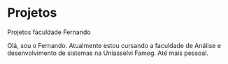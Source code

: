 # Projetos

Projetos faculdade Fernando


Olá, sou o Fernando. 
Atualmente estou cursando a faculdade de Análise e desenvolvimento de sistemas na Uniasselvi Fameg.
Até mais pessoal.
